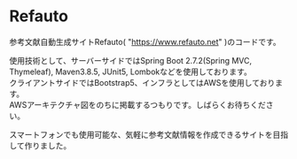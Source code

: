 # Refauto
参考文献自動生成サイトRefauto( "https://www.refauto.net" )のコードです。  


使用技術として、サーバーサイドではSpring Boot 2.7.2(Spring MVC, Thymeleaf), Maven3.8.5, JUnit5, Lombokなどを使用しております。  
クライアントサイドではBootstrap5、インフラとしてはAWSを使用しております。  
AWSアーキテクチャ図をのちに掲載するつもりです。しばらくお待ちください。  

スマートフォンでも使用可能な、気軽に参考文献情報を作成できるサイトを目指して作りました。

